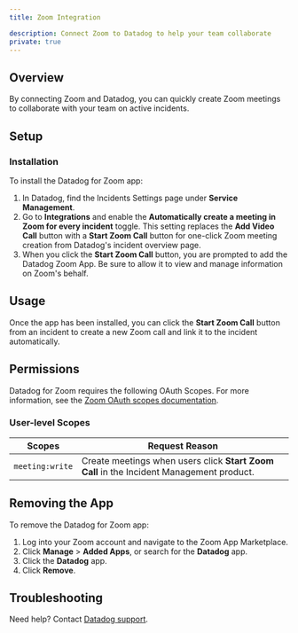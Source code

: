 ```yaml
---
title: Zoom Integration

description: Connect Zoom to Datadog to help your team collaborate
private: true
---
```


## Overview

By connecting Zoom and Datadog, you can quickly create Zoom meetings to collaborate with your team on active incidents.

## Setup

### Installation

To install the Datadog for Zoom app:

1. In Datadog, find the Incidents Settings page under **Service Management**.
2. Go to **Integrations** and enable the **Automatically create a meeting in Zoom for every incident** toggle. This setting replaces the **Add Video Call** button with a **Start Zoom Call** button for one-click Zoom meeting creation from Datadog's incident overview page.
3. When you click the **Start Zoom Call** button, you are prompted to add the Datadog Zoom App. Be sure to allow it to view and manage information on Zoom's behalf.

## Usage

Once the app has been installed, you can click the **Start Zoom Call** button from an incident to create a new Zoom call and link it to the incident automatically.

## Permissions

Datadog for Zoom requires the following OAuth Scopes. For more information, see the [Zoom OAuth scopes documentation][2].

### User-level Scopes

| Scopes                   | Request Reason                                                                                                 |
|--------------------------|----------------------------------------------------------------------------------------------------------------|
| `meeting:write`          | Create meetings when users click **Start Zoom Call** in the Incident Management product.                         |

## Removing the App
To remove the Datadog for Zoom app:

1. Log into your Zoom account and navigate to the Zoom App Marketplace.
2. Click **Manage** > **Added Apps**, or search for the **Datadog** app.
3. Click the **Datadog** app.
4. Click **Remove**.

## Troubleshooting

Need help? Contact [Datadog support][1].

[1]: /help/
[2]: https://developers.zoom.us/docs/integrations/oauth-scopes/

